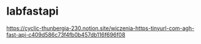 # labfastapi
https://cyclic-thunbergia-230.notion.site/wiczenia-https-tinyurl-com-agh-fast-api-c409d586c73f4fb0b457db116f696f08
